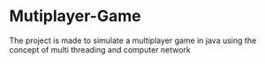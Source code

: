 # Mutiplayer-Game
The project is made to simulate a multiplayer game in java using the concept of multi threading and computer network
